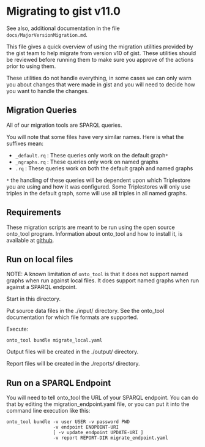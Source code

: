 # Migrating to gist v11.0

See also, additional documentation in the file `docs/MajorVersionMigration.md`.

This file gives a quick overview of using the migration utilities provided
by the gist team to help migrate from version v10 of gist. These
utilities should be reviewed before running them to make sure you approve
of the actions prior to using them.

These utilities do not handle everything, in some cases we can only warn you
about changes that were made in gist and you will need to decide how you want
to handle the changes.

## Migration Queries

All of our migration tools are SPARQL queries.

You will note that some files have very similar names. Here is what the suffixes mean:
- `_default.rq` : These queries only work on the default graph`*`
- `_ngraphs.rq` : These queries only work on named graphs
- `.rq` : These queries work on both the default graph and named graphs

`*` the handling of these queries will be dependent upon which Triplestore
you are using and how it was configured. Some Triplestores will only use
triples in the default graph, some will use all triples in all named graphs.

## Requirements

These migration scripts are meant to be run using the open source onto_tool
program. Information about onto_tool and how to install it, is available at
[github](https://github.com/semanticarts/ontology-toolkit).

## Run on local files

NOTE: A known limitation of `onto_tool` is that it does not support named graphs when run against local files.
It does support named graphs when run against a SPARQL endpoint.

Start in this directory.

Put source data files in the ./input/ directory. See the onto_tool documentation for which file formats are supported.

Execute:
```shell
onto_tool bundle migrate_local.yaml
```

Output files will be created in the ./output/ directory.

Report files will be created in the ./reports/ directory.

## Run on a SPARQL Endpoint

You will need to tell onto_tool the URL of your SPARQL endpoint. You can do that
by editing the migration_endpoint.yaml file, or you can put it into the command
line execution like this:

```shell
onto_tool bundle -v user USER -v password PWD
                 -v endpoint ENDPOINT-URI
                 [ -v update_endpoint UPDATE-URI ]
                 -v report REPORT-DIR migrate_endpoint.yaml
```
